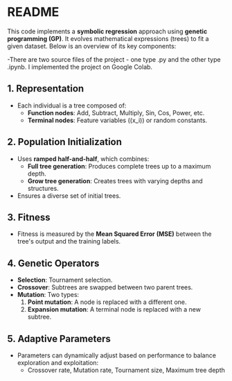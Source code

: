 # README

This code implements a **symbolic regression** approach using **genetic programming (GP)**. It evolves mathematical expressions (trees) to fit a given dataset. Below is an overview of its key components:

-There are two source files of the project - one type .py and the other type .ipynb. I implemented the project on Google Colab.

## 1. Representation
- Each individual is a tree composed of:
  - **Function nodes**: Add, Subtract, Multiply, Sin, Cos, Power, etc.
  - **Terminal nodes**: Feature variables (\(x_i\)) or random constants.

## 2. Population Initialization
- Uses **ramped half-and-half**, which combines:
  - **Full tree generation**: Produces complete trees up to a maximum depth.
  - **Grow tree generation**: Creates trees with varying depths and structures.
- Ensures a diverse set of initial trees.

## 3. Fitness
- Fitness is measured by the **Mean Squared Error (MSE)** between the tree's output and the training labels.

## 4. Genetic Operators
- **Selection**: Tournament selection.
- **Crossover**: Subtrees are swapped between two parent trees.
- **Mutation**: Two types:
  1. **Point mutation**: A node is replaced with a different one.
  2. **Expansion mutation**: A terminal node is replaced with a new subtree.

## 5. Adaptive Parameters
- Parameters can dynamically adjust based on performance to balance exploration and exploitation:
  - Crossover rate, Mutation rate, Tournament size, Maximum tree depth
